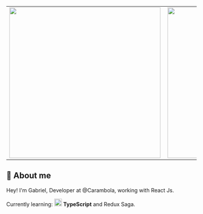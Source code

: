 <center>
<table>
  <tr>
      <td><img width="400px" align="left" src="https://github-readme-stats.vercel.app/api/top-langs/?username=bielb2&hide=html&layout=compact&theme=cobalt" /></td>
      <td><img width="400px" align="left" src="https://github-readme-stats.vercel.app/api/pin/?username=bielb2&repo=buscape-frontend-challenge&theme=cobalt" /></td>
  </tr>  
</table>
</center>

## 👨 About me

Hey! 
I'm Gabriel, Developer at @Carambola, working with React Js.

Currently learning: <img src="https://i.ibb.co/PZ2XZgr/ts.png" width="20"/> <b>TypeScript</b> and Redux Saga.
